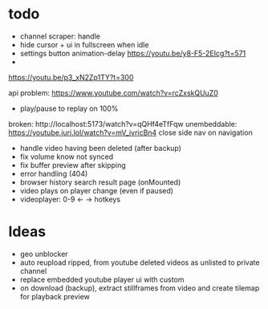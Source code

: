 # todo
- channel scraper: handle
- hide cursor + ui in fullscreen when idle
- settings button animation-delay https://youtu.be/y8-F5-2EIcg?t=571
- 
https://youtu.be/p3_xN2Zp1TY?t=300

api problem: https://www.youtube.com/watch?v=rcZxskQUuZ0


- play/pause to replay on 100%

broken: http://localhost:5173/watch?v=qQHf4eTfFqw
unembeddable: https://youtube.juri.lol/watch?v=mV_ivricBn4
close side nav on navigation
- handle video having been deleted (after backup)
- fix volume know not synced
- fix buffer preview after skipping
- error handling (404)
- browser history search result page (onMounted)
- video plays on player change (even if paused)
- videoplayer: 0-9 <- -> hotkeys
# Ideas
- geo unblocker
- auto reupload ripped, from youtube deleted videos as unlisted to private channel
- replace embedded youtube player ui with custom
- on download (backup), extract stillframes from video and create tilemap for playback preview
